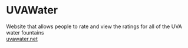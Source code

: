 # UVAWater
Website that allows people to rate and view the ratings for all of the UVA water fountains\
[uvawater.net](https://uvawater.net)
